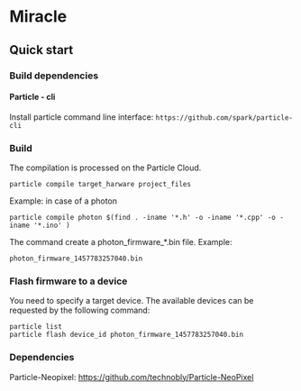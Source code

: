 # Miracle

## Quick start

### Build dependencies

#### Particle - cli

Install particle command line interface: `https://github.com/spark/particle-cli`

### Build

The compilation is processed on the Particle Cloud.

```script
particle compile target_harware project_files
```

Example: in case of a photon

```script
particle compile photon $(find . -iname '*.h' -o -iname '*.cpp' -o -iname '*.ino' )
```

The command create a photon_firmware_*.bin file. Example:

```script
photon_firmware_1457783257040.bin
```

### Flash firmware to a device

You need to specify a target device. The available devices can be requested
by the following command:

```script
particle list
particle flash device_id photon_firmware_1457783257040.bin
```

### Dependencies

Particle-Neopixel: https://github.com/technobly/Particle-NeoPixel